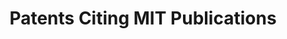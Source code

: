 ---
cost: None
description: 'This collection encompasses patents that cite the scholarly works of
  Massachusetts Institute of Technology. '
documentation: https://www.lens.org/lens/labs/dashboards
last_edit: 11/19/2020 17:20:46
location: https://www.lens.org/lens/search/patent/list?collectionId=22790&p=0&n=10
maintained_by: The Lens
record_creation_timestamp: 11/19/2020 17:20:46
shortname: patents_citing_mit
tags:
- citation to scholarly literature
terms_of_use: Cambia grants you a non-exclusive, non-transferable, revocable, limited
  license to access and personally use the features of the Service. The conditions
  by which The Lens data may be used are intended to resonate with the principles
  of Creative Commons Attribution licenses with a public benefit element.
timeframe: 1950-2021
title: Patents Citing MIT Publications
uuid: 6476ac03-71ee-4480-b2aa-e25871179689
---